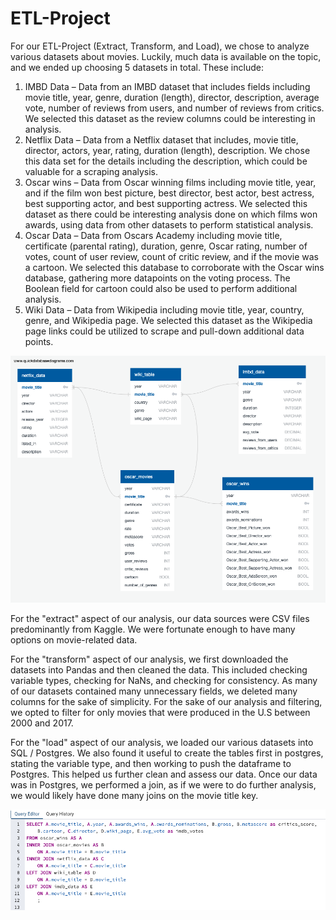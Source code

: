 # ETL-Project

For our ETL-Project (Extract, Transform, and Load), we chose to analyze various datasets about movies. Luckily, much data is available on the topic, and we ended up choosing 5 datasets in total. These include:
1.	IMBD Data – Data from an IMBD dataset that includes fields including movie title, year, genre, duration (length), director, description, average vote, number of reviews from users, and number of reviews from critics. We selected this dataset as the review columns could be interesting in analysis.
2.	Netflix Data – Data from a Netflix dataset that includes, movie title, director, actors, year, rating, duration (length), description. We chose this data set for the details including the description, which could be valuable for a scraping analysis. 
3.	Oscar wins – Data from Oscar winning films including movie title, year, and if the film won best picture, best director, best actor, best actress, best supporting actor, and best supporting actress. We selected this dataset as there could be interesting analysis done on which films won awards, using data from other datasets to perform statistical analysis.
4.	Oscar Data – Data from Oscars Academy including movie title, certificate (parental rating), duration, genre, Oscar rating, number of votes, count of user review, count of critic review, and if the movie was a cartoon. We selected this database to corroborate with the Oscar wins database, gathering more datapoints on the voting process. The Boolean field for cartoon could also be used to perform additional analysis.
5.	Wiki Data – Data from Wikipedia including movie title, year, country, genre, and Wikipedia page. We selected this dataset as the Wikipedia page links could be utilized to scrape and pull-down additional data points.

![](https://github.com/jgriffin1314/ETL-Project/blob/main/Images/diagram.png)

For the "extract" aspect of our analysis, our data sources were CSV files predominantly from Kaggle. We were fortunate enough to have many options on movie-related data.

For the "transform" aspect of our analysis, we first downloaded the datasets into Pandas and then cleaned the data. This included checking variable types, checking for NaNs, and checking for consistency. As many of our datasets contained many unnecessary fields, we deleted many columns for the sake of simplicity. For the sake of our analysis and filtering, we opted to filter for only movies that were produced in the U.S between 2000 and 2017.

For the "load" aspect of our analysis, we loaded our various datasets into SQL / Postgres. We also found it useful to create the tables first in postgres, stating the variable type, and then working to push the  dataframe to Postgres. This helped us further clean and assess our data. Once our data was in Postgres, we performed a join, as if we were to do further analysis, we would likely have done many joins on the movie title key.

![](https://github.com/jgriffin1314/ETL-Project/blob/main/Images/final_join_sql.png)

